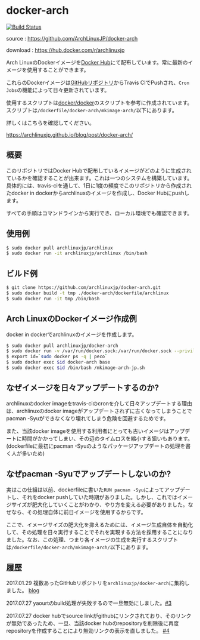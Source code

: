 # docker-arch

[![Build Status](https://travis-ci.org/ArchLinuxJP/docker-archlinux.svg?branch=master)](https://travis-ci.org/ArchLinuxJP/docker-arch)

source : https://github.com/ArchLinuxJP/docker-arch

download : https://hub.docker.com/r/archlinuxjp

Arch LinuxのDockerイメージを[Docker Hub](https://hub.docker.com/r/archlinuxjp)にて配布しています。常に最新のイメージを使用することができます。

これらのDockerイメージは[GitHubリポジトリ](https://github.com/archlinuxjp/docker-arch)からTravis CIでPushされ、`Cron Jobs`の機能によって日々更新されています。

使用するスクリプトは[docker/docker](https://github.com/docker/docker/blob/master/contrib/mkimage-arch.sh)のスクリプトを参考に作成されています。スクリプトは`/dockerfile/docker-arch/mkimage-arch/`以下にあります。

詳しくはこちらを確認してください。

https://archlinuxjp.github.io/blog/post/docker-arch/

## 概要

このリポジトリではDocker Hubで配布しているイメージがどのように生成されているかを確認することが出来ます。これは一つのシステムを構築しています。具体的には、travis-ciを通して、1日に1度の頻度でこのリポジトリから作成されたdocker in dockerからarchlinuxのイメージを作成し、Docker Hubにpushします。

すべての手順はコマンドラインから実行でき、ローカル環境でも確認できます。

## 使用例

```bash
$ sudo docker pull archlinuxjp/archlinux
$ sudo docker run -it archlinuxjp/archlinux /bin/bash
```

## ビルド例

```bash
$ git clone https://github.com/archlinuxjp/docker-arch.git
$ sudo docker build -t tmp ./docker-arch/dockerfile/archlinux
$ sudo docker run -it tmp /bin/bash
```

## Arch LinuxのDockerイメージ作成例

docker in dockerでarchlinuxのイメージを作成します。

```bash
$ sudo docker pull archlinuxjp/docker-arch
$ sudo docker run -v /var/run/docker.sock:/var/run/docker.sock --privileged -d -it archlinuxjp/docker-arch /bin/bash
$ export id=`sudo docker ps -q | peco`
$ sudo docker exec $id docker-arch base
$ sudo docker exec $id /bin/bash /mkimage-arch-jp.sh
```

## なぜイメージを日々アップデートするのか?

archlinuxのdocker imageをtravis-ciのcronを介して日々アップデートする理由は、archlinuxのdocker imageがアップデートされずに古くなってしまうことでpacman -Syuができなくなり壊れてしまう危険を回避するためです。

また、当該docker imageを使用する利用者にとっても古いイメージはアップデートに時間がかかってしまい、その辺のタイムロスを縮小する狙いもあります。(dockerfileに最初にpacman -Syuのようなパッケージアップデートの処理を書く人が多いため)

## なぜpacman -Syuでアップデートしないのか?

実はこの仕組は以前、dockerfileに書いた`RUN pacman -Syu`によってアップデートし、それをdocker pushしていた時期がありました。しかし、これではイメージサイズが肥大化していくことがわかり、やり方を変える必要がありました。なぜなら、その処理自体に前日イメージを使用するからです。

ここで、イメージサイズの肥大化を抑えるためには、イメージ生成自体を自動化して、その処理を日々実行することでそれを実現する方法を採用することになりました。なお、この処理、つまり各イメージの生成を実行するスクリプトは`/dockerfile/docker-arch/mkimage-arch/`以下にあります。

## 履歴

2017.01.29 複数あったGitHubリポジトリを`archlinuxjp/docker-arch`に集約しました。 [blog](https://archlinuxjp.github.io/blog/post/docker-arch-2/)

2017.07.27 yaourtのbuild処理が失敗するので一旦無効にしました。[#3](https://github.com/ArchLinuxJP/docker-arch/issues/3)

2017.07.27 docker hubでsource linkがgithubにリンクされており、そのリンクが無効であったため、一旦、当該docker hubのrepositoryを削除後に再度repositoryを作成することにより無効リンクの表示を直しました。 [#4](https://github.com/ArchLinuxJP/docker-arch/issues/4)

